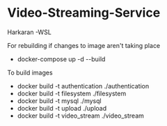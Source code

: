 # Video-Streaming-Service

Harkaran -WSL

For rebuilding if changes to image aren't taking place
- docker-compose up -d --build

To build images
- docker build -t authentication ./authentication
- docker build -t filesystem ./filesystem
- docker build -t mysql ./mysql
- docker build -t upload ./upload
- docker build -t video_stream ./video_stream